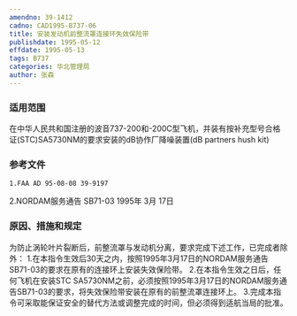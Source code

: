 ```yaml
---
amendno: 39-1412
cadno: CAD1995-B737-06
title: 安装发动机前整流罩连接环失效保险带
publishdate: 1995-05-12
effdate: 1995-05-13
tags: B737
categories: 华北管理局
author: 张森
---
```


### 适用范围 
在中华人民共和国注册的波音737-200和-200C型飞机，并装有按补充型号合格证(STC)SA5730NM的要求安装的dB协作厂降噪装置(dB partners hush kit)

### 参考文件
    1.FAA AD 95-08-08 39-9197 
2.NORDAM服务通告 SB71-03 1995年 3月 17日

### 原因、措施和规定 
为防止涡轮叶片裂断后，前整流罩与发动机分离，要求完成下述工作，已完成者除外： 
    1.在本指令生效后30天之内，按照1995年3月17日的NORDAM服务通告SB71-03的要求在原有的连接环上安装失效保险带。 
    2.在本指令生效之日后，任何飞机在安装STC SA5730NM之前，必须按照1995年3月17日的NORDAM服务通告SB71-03的要求，将失效保险带安装在原有的前整流罩连接环上。 
    3.完成本指令可采取能保证安全的替代方法或调整完成的时间，但必须得到适航当局的批准。

  
